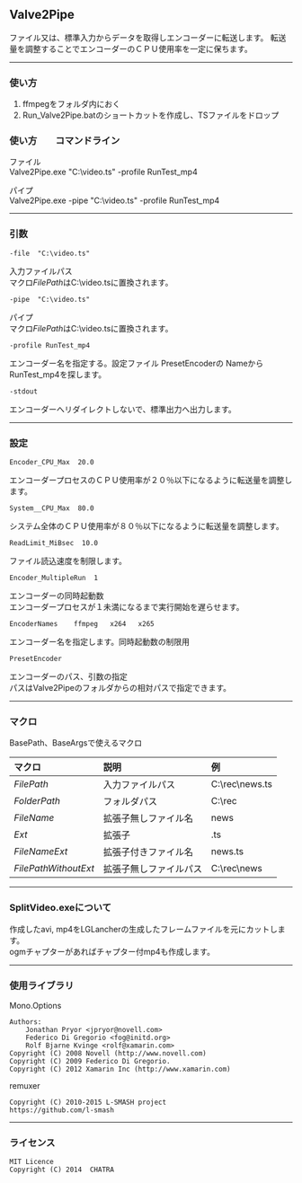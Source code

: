 ﻿
## Valve2Pipe

ファイル又は、標準入力からデータを取得しエンコーダーに転送します。
転送量を調整することでエンコーダーのＣＰＵ使用率を一定に保ちます。



------------------------------------------------------------------
### 使い方

1. ffmpegをフォルダ内におく
2. Run_Valve2Pipe.batのショートカットを作成し、TSファイルをドロップ



### 使い方　　コマンドライン

ファイル  
Valve2Pipe.exe  "C:\video.ts"        -profile RunTest_mp4  

パイプ  
Valve2Pipe.exe  -pipe "C:\video.ts"  -profile RunTest_mp4  



------------------------------------------------------------------
### 引数

    -file  "C:\video.ts"  
入力ファイルパス  
マクロ$FilePath$はC:\video.tsに置換されます。  


    -pipe  "C:\video.ts"  
パイプ  
マクロ$FilePath$はC:\video.tsに置換されます。  


    -profile RunTest_mp4
エンコーダー名を指定する。設定ファイル PresetEncoderの Nameから RunTest_mp4を探します。  


    -stdout
エンコーダーへリダイレクトしないで、標準出力へ出力します。  



------------------------------------------------------------------
### 設定

    Encoder_CPU_Max  20.0  
エンコーダープロセスのＣＰＵ使用率が２０％以下になるように転送量を調整します。  


    System__CPU_Max  80.0  
システム全体のＣＰＵ使用率が８０％以下になるように転送量を調整します。  


    ReadLimit_MiBsec  10.0  
ファイル読込速度を制限します。  


    Encoder_MultipleRun  1  
エンコーダーの同時起動数  
エンコーダープロセスが１未満になるまで実行開始を遅らせます。


    EncoderNames    ffmpeg   x264   x265  
エンコーダー名を指定します。同時起動数の制限用  


    PresetEncoder  
エンコーダーのパス、引数の指定  
パスはValve2Pipeのフォルダからの相対パスで指定できます。  



-----------------------------------------------------------------
### マクロ

BasePath、BaseArgsで使えるマクロ  

|  マクロ                |  説明                     |  例               |
|:-----------------------|:--------------------------|:------------------|
|  $FilePath$            |  入力ファイルパス         |  C:\rec\news.ts   |
|  $FolderPath$          |  フォルダパス             |  C:\rec           |
|  $FileName$            |  拡張子無しファイル名     |  news             |
|  $Ext$                 |  拡張子                   |  .ts              |
|  $FileNameExt$         |  拡張子付きファイル名     |  news.ts          |
|  $FilePathWithoutExt$  |  拡張子無しファイルパス   |  C:\rec\news      |



------------------------------------------------------------------
### SplitVideo.exeについて

作成したavi, mp4をLGLancherの生成したフレームファイルを元にカットします。  
ogmチャプターがあればチャプター付mp4も作成します。 



------------------------------------------------------------------
### 使用ライブラリ

Mono.Options  

    Authors:  
        Jonathan Pryor <jpryor@novell.com>  
        Federico Di Gregorio <fog@initd.org>  
        Rolf Bjarne Kvinge <rolf@xamarin.com>  
    Copyright (C) 2008 Novell (http://www.novell.com)  
    Copyright (C) 2009 Federico Di Gregorio.  
    Copyright (C) 2012 Xamarin Inc (http://www.xamarin.com)  


remuxer  

    Copyright (C) 2010-2015 L-SMASH project  
    https://github.com/l-smash  
 
 
 
------------------------------------------------------------------
### ライセンス

    MIT Licence
    Copyright (C) 2014  CHATRA


